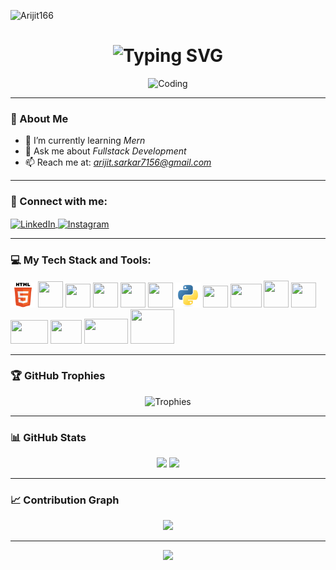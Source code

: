 <p align="left"> 
  <img src="https://komarev.com/ghpvc/?username=Arijit166&label=Profile%20views&color=0e75b6&style=flat" alt="Arijit166" />
</p>

<h1 align="center">
  <img src="https://readme-typing-svg.demolab.com?font=Fira+Code&weight=600&size=30&duration=3000&pause=1000&color=00FF00&center=true&vCenter=true&width=500&height=50&lines=%F0%9F%91%8B+Hey+developers!;I'm+Arijit+Sarkar" alt="Typing SVG" />
</h1>

<p align="center">
  <img alt="Coding" width="400" src="https://gifdb.com/images/high/animated-man-computer-coding-nae6mec378lsg1i3.webp">
</p>

---

### 🌱 About Me

- 🌱 I’m currently learning *Mern*
- 💬 Ask me about *Fullstack Development*
- 📫 Reach me at: *arijit.sarkar7156@gmail.com*

---

### 🤝 Connect with me:

<p align="left">
  <a href="https://www.linkedin.com/in/arijit-sarkar-57738a354/" target="blank">
    <img align="center" src="https://raw.githubusercontent.com/rahuldkjain/github-profile-readme-generator/master/src/images/icons/Social/linked-in-alt.svg" alt="LinkedIn" height="30" width="40" />
  </a>
  <a href="https://www.instagram.com/arijit_sarkar07?igsh=bnQ4MGZ2ajYxb2sz" target="blank">
    <img align="center" src="https://upload.wikimedia.org/wikipedia/commons/thumb/e/e7/Instagram_logo_2016.svg/768px-Instagram_logo_2016.svg.png" alt="Instagram" height="30" width="30"/>
  </a>
</p>

---

### 💻 My Tech Stack and Tools:

<p align="left">
  <a href="https://www.w3.org/html/" target="_blank"><img src="https://raw.githubusercontent.com/devicons/devicon/master/icons/html5/html5-original-wordmark.svg" width="40" height="40"/></a>
  <a href="https://www.w3.org" target="_blank"><img src="https://tse3.mm.bing.net/th?id=OIP.t8LlCJIKEWi5TeqGdfoxHQHaJ3&pid=Api&P=0&h=180" width="40" height="42"/></a>
  <a href="https://tailwindcss.com" target="_blank"><img src="https://tse1.mm.bing.net/th?id=OIP.GdUWbrVtbNezIRl6jg_ymAHaEh&pid=Api&P=0&h=180" width="40" height="38"/></a>
  <a href="https://www.javascript.com" target="_blank"><img src="https://tse4.mm.bing.net/th?id=OIP.Oag0dh4MINdG_qxOzJMoiwHaIB&pid=Api&P=0&h=180" width="40" height="40"/></a>
  <a href="https://www.cprogramming.com" target="_blank"><img src="https://up.yimg.com/ib/th?id=OIP.-wK8kSbegCP7kdE8hVjRCQHaHk&pid=Api&rs=1&c=1&qlt=95&w=121&h=124" width="40" height="40"/></a>
  <a href="https://www.mysql.com" target="_blank"><img src="https://www.vhv.rs/dpng/d/543-5438423_mysql-logo-hd-png-download.png" width="40" height="40"/></a>
  <a href="https://www.python.org" target="_blank"><img src="https://raw.githubusercontent.com/devicons/devicon/master/icons/python/python-original.svg" width="40" height="40"/></a>
  <a href="https://code.visualstudio.com" target="_blank"><img src="https://tse1.mm.bing.net/th?id=OIP.ORnlsvc38UKkWSEyDmZjggHaHa&pid=Api&P=0&h=180" width="40" height="35"/></a>
   <a href="git-scm.com" target="_blank"><img src="https://tse2.mm.bing.net/th/id/OIP.9WZPLb2B4rKSbK52Zg8hnAHaEo?pid=Api&P=0&h=180" width="50" height="38"/></a>
  <a href="https://github.com" target="_blank"><img src="https://github.githubassets.com/assets/GitHub-Mark-ea2971cee799.png" width="40" height="43"/></a>
  <a href="https://nodejs.org" target="_blank"><img src="https://sp.yimg.com/ib/th?id=OIP.e_X0lPfFAgpZayzDVy8-vwHaHa&pid=Api&w=148&h=148&c=7&dpr=2&rs=1" width="40" height="40"/></a>
  <a href="https://expressjs.com" target="_blank"><img src="https://tse1.mm.bing.net/th?id=OIP.zjD1ZJWXWfgymLgx3dqcLAHaEK&pid=Api&P=0&h=180" width="60" height="38"/></a>
  <a href="https://ejs.co" target="_blank"><img src="https://static.vecteezy.com/system/resources/previews/008/942/398/non_2x/ejs-logo-ejs-letter-ejs-letter-logo-design-initials-ejs-logo-linked-with-circle-and-uppercase-monogram-logo-ejs-typography-for-technology-business-and-real-estate-brand-vector.jpg" width="50" height="38"/></a>
  <a href="www.mongodb.com" target="_blank"><img src="https://tecnoticias.net/wp-content/uploads/2021/02/mongodb-atlas-google-cloud-partnership-nosql-databases-integrations-2.jpg" width="70" height="40"/></a>
  <a href="mongoosejs.com" target="_blank"><img src="https://up.yimg.com/ib/th/id/OIP.OYpEW3PMltGC2MVvJ-5QTwHaDh?pid=Api&rs=1&c=1&qlt=95&w=190&h=90" width="70" height="55"/></a>
</p>

---

### 🏆 GitHub Trophies

<p align="center">
  <img src="https://github-profile-trophy.vercel.app/?username=Arijit166&theme=onedark" alt="Trophies"/>
</p>

---

### 📊 GitHub Stats

<p align="center">
  <img width="47%" src="https://github-readme-stats.vercel.app/api?username=Arijit166&show_icons=true&count_private=true&theme=radical" />
  <img width="47%" src="https://github-readme-stats.vercel.app/api/top-langs/?username=Arijit166&layout=compact&theme=highcontrast" />
</p>

---

### 📈 Contribution Graph

<p align="center">
  <img src="https://github-readme-activity-graph.vercel.app/graph?username=Arijit166&theme=react-dark" />
</p>

---


<p align="center">
  <img src="https://media.giphy.com/media/3o85xwxr06YNoFdSbm/giphy.gif" width="300">
</p>


